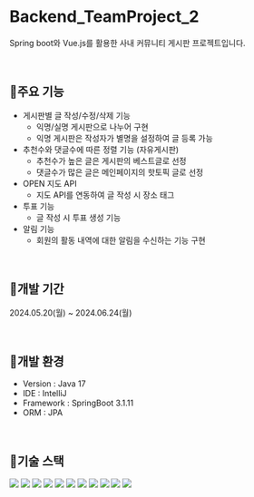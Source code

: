 # Backend_TeamProject_2
Spring boot와 Vue.js를 활용한 사내 커뮤니티 게시판 프로젝트입니다.

<br>

## 📌주요 기능
- 게시판별 글 작성/수정/삭제 기능
  - 익명/실명 게시판으로 나누어 구현
  - 익명 게시판은 작성자가 별명을 설정하여 글 등록 가능
- 추천수와 댓글수에 따른 정렬 기능 (자유게시판)
  - 추천수가 높은 글은 게시판의 베스트글로 선정
  - 댓글수가 많은 글은 메인페이지의 핫토픽 글로 선정
- OPEN 지도 API
  - 지도 API를 연동하여 글 작성 시 장소 태그
- 투표 기능
  - 글 작성 시 투표 생성 기능
- 알림 기능
  - 회원의 활동 내역에 대한 알림을 수신하는 기능 구현

<br>

## 📌개발 기간
2024.05.20(월) ~ 2024.06.24(월)

<br>

## 📌개발 환경
- Version : Java 17
- IDE : IntelliJ
- Framework : SpringBoot 3.1.11
- ORM : JPA

<br>

## 📌기술 스택
<img src="https://img.shields.io/badge/html5-E34F26?style=for-the-badge&logo=html5&logoColor=white"/> <img src="https://img.shields.io/badge/css-1572B6?style=for-the-badge&logo=css3&logoColor=white"/> <img src="https://img.shields.io/badge/javascript-F7DF1E?style=for-the-badge&logo=javascript&logoColor=black"/> <img src="https://img.shields.io/badge/vue.js-4FC08D?style=for-the-badge&logo=vue.js&logoColor=white"/> <img src="https://img.shields.io/badge/node.js-339933?style=for-the-badge&logo=Node.js&logoColor=white"/> <img src="https://img.shields.io/badge/spring-6DB33F?style=for-the-badge&logo=spring&logoColor=white"/> <img src="https://img.shields.io/badge/springboot-6DB33F?style=for-the-badge&logo=springboot&logoColor=white"/> 
<img src="https://img.shields.io/badge/github-181717?style=for-the-badge&logo=github&logoColor=white"/> <img src="https://img.shields.io/badge/git-F05032?style=for-the-badge&logo=git&logoColor=white"/> <img src="https://img.shields.io/badge/oracle-F80000?style=for-the-badge&logo=oracle&logoColor=white"> <img src="https://img.shields.io/badge/bootstrap-7952B3?style=for-the-badge&logo=bootstrap&logoColor=white">
